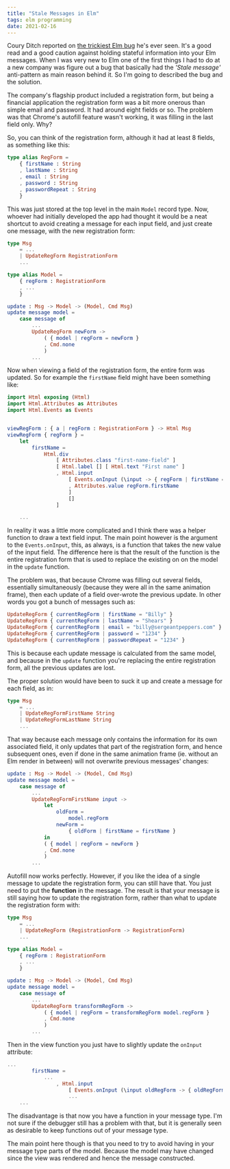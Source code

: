```yaml
---
title: "Stale Messages in Elm"
tags: elm programming
date: 2021-02-16
---
```


Coury Ditch reported on [the trickiest Elm bug](https://blog.realkinetic.com/the-trickiest-elm-bug-ive-ever-seen-988aff6cbbd7) he's ever seen. It's a good read and a good caution against holding stateful information into your Elm messages. When I was very new to Elm one of the first things I had to do at a new company was figure out a bug that basically had the *'Stale message'* anti-pattern as main reason behind it. So I'm going to described the bug and the solution.

The company's flagship product included a registration form, but being a financial application the registration form was a bit more onerous than simple email and password. It had around eight fields or so. The problem was that Chrome's autofill feature wasn't working, it was filling in the last field only. Why?

So, you can think of the registration form, although it had at least 8 fields, as something like this:

```elm
type alias RegForm =
    { firstName : String
    , lastName : String
    , email : String
    , password : String
    , passwordRepeat : String
    }
```

This was just stored at the top level in the main `Model` record type.  Now, whoever had initially developed the app had thought it would be a neat shortcut to avoid creating a message for each input field, and just create one message, with the new registration form:

```elm
type Msg
    = ...
    | UpdateRegForm RegistrationForm
    ...

type alias Model =
    { regForm : RegistrationForm
    , ...
    }

update : Msg -> Model -> (Model, Cmd Msg)
update message model =
    case message of
        ...
        UpdateRegForm newForm ->
            ( { model | regForm = newForm }
            , Cmd.none
            )
        ...

```

Now when viewing a field of the registration form, the entire form was updated.  So for example the `firstName` field might have been something like:

```elm
import Html exposing (Html)
import Html.Attributes as Attributes
import Html.Events as Events


viewRegForm : { a | regForm : RegistrationForm } -> Html Msg
viewRegForm { regForm } =
    let
        firstName =
            Html.div
                [ Attributes.class "first-name-field" ]
                [ Html.label [] [ Html.text "First name" ]
                , Html.input
                    [ Events.onInput (\input -> { regForm | firstName = input })
                    , Attributes.value regForm.firstName
                    ]
                    []
                ]

    ...
```

In reality it was a little more complicated and I think there was a helper function to draw a text field input. The main point however is the argument to the `Events.onInput`, this, as always, is a function that takes the new value of the input field. The difference here is that the result of the function is the entire registration form that is used to replace the existing on on the model in the `update` function.

The problem was, that because Chrome was filling out several fields, essentially simultaneously (because they were all in the same animation frame), then each update of a field over-wrote the previous update. In other words you got a bunch of messages such as:

```elm
UpdateRegForm { currentRegForm | firstName = "Billy" }
UpdateRegForm { currentRegForm | lastName = "Shears" }
UpdateRegForm { currentRegForm | email = "billy@sergeantpeppers.com" }
UpdateRegForm { currentRegForm | password = "1234" }
UpdateRegForm { currentRegForm | passwordRepeat = "1234" }
```

This is because each update message is calculated from the same model, and because in the `update` function you're replacing the entire registration form, all the previous updates are lost. 

The proper solution would have been to suck it up and create a message for each field, as in:

```elm
type Msg
    = ...
    | UpdateRegFormFirstName String
    | UpdateRegFormLastName String
    ...
```

That way because each message only contains the information for its own associated field, it only updates that part of the registration form, and hence subsequent ones, even if done in the same animation frame (ie. without an Elm render in between) will not overwrite previous messages' changes:

```elm
update : Msg -> Model -> (Model, Cmd Msg)
update message model =
    case message of
        ...
        UpdateRegFormFirstName input ->
            let
                oldForm =
                    model.regForm
                newForm =
                    { oldForm | firstName = firstName }
            in
            ( { model | regForm = newForm }
            , Cmd.none
            )
        ...
```

Autofill now works perfectly.  However, if you like the idea of a single message to update the registration form, you can still have that. You just need to put the **function** in the message. The result is that your message is still saying how to update the registration form, rather than what to update the registration form with:

```elm
type Msg
    = ...
    | UpdateRegForm (RegistrationForm -> RegistrationForm)
    ...

type alias Model =
    { regForm : RegistrationForm
    , ...
    }

update : Msg -> Model -> (Model, Cmd Msg)
update message model =
    case message of
        ...
        UpdateRegForm transformRegForm ->
            ( { model | regForm = transformRegForm model.regForm }
            , Cmd.none
            )
        ...
```

Then in the view function you just have to slightly update the `onInput` attribute:


```elm
...
        firstName =
            ...
                , Html.input
                    [ Events.onInput (\input oldRegForm -> { oldRegForm | firstName = input })
                    ...
    ...
```

The disadvantage is that now you have a function in your message type. I'm not sure if the debugger still has a problem with that, but it is generally seen as desirable to keep functions out of your message type.

The main point here though is that you need to try to avoid having in your message type parts of the model. Because the model may have changed since the view was rendered and hence the message constructed.
